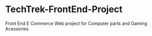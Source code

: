 # TechTrek-FrontEnd-Project
 Front End E Commerce Web project for Computer parts and Gaming Acessories
